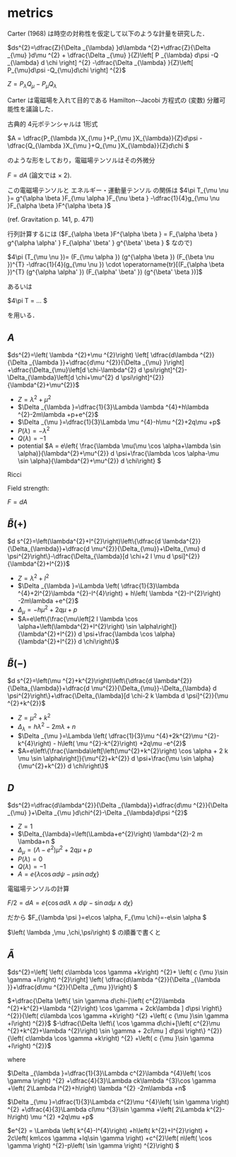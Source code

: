 # metrics

Carter (1968) は時空の対称性を仮定して以下のような計量を研究した．

$ds^{2}=\dfrac{Z}{\Delta _{\lambda} }d\lambda ^{2}+\dfrac{Z}{\Delta _{\mu} }d\mu ^{2} + \dfrac{\Delta _{\mu} }{Z}\left[ P _{\lambda} d\psi -Q _{\lambda} d \chi \right] ^{2} -\dfrac{\Delta _{\lambda} }{Z}\left[ P_{\mu}d\psi -Q_{\mu}d\chi \right] ^{2}$

$Z=P_{\lambda }Q_{\mu}-P_{\mu }Q_{\lambda}$

Carter は電磁場を入れて目的である Hamilton--Jacobi 方程式の (変数) 分離可能性を議論した．

古典的 4元ポテンシャルは 1形式

$A = \dfrac{P_{\lambda }X_{\mu }+P_{\mu }X_{\lambda}}{Z}d\psi - \dfrac{Q_{\lambda }X_{\mu }+Q_{\mu }X_{\lambda}}{Z}d\chi $

のような形をしており，電磁場テンソルはその外微分

$F = dA$ (論文では × 2).

この電磁場テンソルと エネルギー・運動量テンソル の関係は
$4\pi T_{\mu \nu }= g^{\alpha \beta }F_{\mu \alpha }F_{\nu \beta } -\dfrac{1}{4}g_{\mu \nu }F_{\alpha \beta }F^{\alpha \beta }$

(ref. Gravitation p. 141, p. 471)

行列計算するには ($F_{\alpha \beta }F^{\alpha \beta } = F_{\alpha \beta  } g^{\alpha \alpha' } F_{\alpha' \beta' } g^{\beta' \beta } $ なので)

$4\pi (T_{\mu \nu })= (F_{\mu \alpha }) (g^{\alpha \beta }) (F_{\beta \nu })^{T} -\dfrac{1}{4}(g_{\mu \nu }) \cdot \operatorname{tr}[(F_{\alpha \beta })^{T} (g^{\alpha \alpha' }) (F_{\alpha' \beta' }) (g^{\beta' \beta })]$

あるいは

$4\pi T = ... $

を用いる．

## $A$

$ds^{2}=\left( \lambda ^{2}+\mu ^{2}\right) \left[ \dfrac{d\lambda ^{2}}{\Delta _{\lambda }}+\dfrac{d\mu ^{2}}{\Delta _{\mu} }\right] +\dfrac{\Delta_{\mu}\left[d \chi-\lambda^{2} d \psi\right]^{2}-\Delta_{\lambda}\left[d \chi+\mu^{2} d \psi\right]^{2}}{\lambda^{2}+\mu^{2}}$

* $Z=\lambda ^{2}+\mu ^{2}$
* $\Delta _{\lambda }=\dfrac{1}{3}\Lambda \lambda ^{4}+h\lambda ^{2}-2m\lambda +p+e^{2}$
* $\Delta _{\mu }=\dfrac{1}{3}\Lambda \mu ^{4}-h\mu ^{2}+2q\mu +p$
* $P\left( \lambda \right) =-\lambda ^{2}$
* $Q\left( \lambda \right) =-1$
* potential $A = e\left\{ \frac{\lambda \mu(\mu \cos \alpha+\lambda \sin \alpha)}{\lambda^{2}+\mu^{2}} d \psi+\frac{\lambda \cos \alpha-\mu \sin \alpha}{\lambda^{2}+\mu^{2}} d \chi\right\} $

Ricci


Field strength:

$F=dA$


## $\tilde{B}(+)$

$d s^{2}=\left(\lambda^{2}+l^{2}\right)\left\{\dfrac{d \lambda^{2}}{\Delta_{\lambda}}+\dfrac{d \mu^{2}}{\Delta_{\mu}}+\Delta_{\mu} d \psi^{2}\right\}-\dfrac{\Delta_{\lambda}[d \chi+2 l \mu d \psi]^{2}}{\lambda^{2}+l^{2}}$

* $Z=\lambda ^{2}+l ^{2}$
* $\Delta _{\lambda }=\Lambda \left( \dfrac{1}{3}\lambda ^{4}+2l^{2}\lambda ^{2}-l^{4}\right) + h\left( \lambda ^{2}-l^{2}\right) -2m\lambda +e^{2}$
* $\Delta _{\mu} =-h\mu ^{2}+2q\mu +p$
* $A=e\left\{\frac{\mu\left[2 l \lambda \cos \alpha+\left(\lambda^{2}+l^{2}\right) \sin \alpha\right]}{\lambda^{2}+l^{2}} d \psi+\frac{\lambda \cos \alpha}{\lambda^{2}+l^{2}} d \chi\right\}$


## $\tilde{B}(-)$

$d s^{2}=\left(\mu ^{2}+k^{2}\right)\left\{\dfrac{d \lambda^{2}}{\Delta_{\lambda}}+\dfrac{d \mu^{2}}{\Delta_{\mu}}-\Delta_{\lambda} d \psi^{2}\right\}+\dfrac{\Delta_{\lambda}[d \chi-2 k \lambda d \psi]^{2}}{\mu ^{2}+k^{2}}$

* $Z=\mu ^{2}+k^{2}$
* $\Delta _{\lambda} =h\lambda ^{2}-2m\lambda +n$
* $\Delta _{\mu }=\Lambda \left( \dfrac{1}{3}\mu ^{4}+2k^{2}\mu ^{2}-k^{4}\right) - h\left( \mu ^{2}-k^{2}\right) +2q\mu -e^{2}$
* $A=e\left\{\frac{\lambda\left[\left(\mu^{2}+k^{2}\right) \cos \alpha + 2 k \mu \sin \alpha\right]}{\mu^{2}+k^{2}} d \psi+\frac{\mu \sin \alpha}{\mu^{2}+k^{2}} d \chi\right\}$

## $D$

$ds^{2}=\dfrac{d\lambda^{2}}{\Delta _{\lambda}}+\dfrac{d\mu ^{2}}{\Delta _{\mu} }+\Delta _{\mu }d\chi^{2}-\Delta _{\lambda}d\psi ^{2}$

* $Z=1$
* $\Delta_{\lambda}=\left(\Lambda+e^{2}\right) \lambda^{2}-2 m \lambda+n $
* $\Delta_{\mu}=\left(\Lambda-e^{2}\right) \mu^{2}+2 q \mu+p$
* $P\left( \lambda \right) =0$
* $Q\left( \lambda \right) =-1$
* $A=e\{\lambda \cos \alpha d \psi-\mu \sin \alpha d \chi\}$

電磁場テンソルの計算

$F/2=dA=e\{\cos \alpha d\lambda \wedge d\psi -\sin \alpha d\mu \wedge d\chi\}$

だから $F_{\lambda \psi }=e\cos \alpha, F_{\mu \chi}=-e\sin \alpha  $

$\left( \lambda ,\mu ,\chi,\psi\right) $ の順番で書くと


## $\tilde{A}$

$ds^{2}=\left[ \left( c\lambda \cos \gamma +k\right) ^{2}+ \left( c {\mu }\sin \gamma +l\right) ^{2}\right] \left\{ \dfrac{d\lambda ^{2}}{\Delta _{\lambda }}+\dfrac{d\mu ^{2}}{\Delta _{\mu }}\right\} $

$+\dfrac{\Delta \left\{ \sin \gamma d\chi-[\left( c^{2}\lambda ^{2}+k^{2}+\lambda ^{2}\right) \cos \gamma + 2ck\lambda ] d\psi \right\} ^{2}}{\left( c\lambda \cos \gamma +k\right) ^{2} +\left( c {\mu }\sin \gamma +l\right) ^{2}}$
$-\dfrac{\Delta \left\{ \cos \gamma d\chi+[\left( c^{2}\mu ^{2}+k^{2}+\lambda ^{2}\right) \sin \gamma + 2cl\mu ] d\psi \right\} ^{2}}{\left( c\lambda \cos \gamma +k\right) ^{2} +\left( c {\mu }\sin \gamma +l\right) ^{2}}$

where 

$\Delta _{\lambda }=\dfrac{1}{3}\Lambda c^{2}\lambda ^{4}\left( \cos \gamma \right) ^{2} +\dfrac{4}{3}\Lambda ck\lambda ^{3}\cos \gamma +\left( 2\Lambda l^{2}+h\right) \lambda ^{2} -2m\lambda +n$

$\Delta _{\mu }=\dfrac{1}{3}\Lambda c^{2}\mu ^{4}\left( \sin \gamma \right) ^{2} +\dfrac{4}{3}\Lambda cl\mu ^{3}\sin \gamma +\left( 2\Lambda k^{2}-h\right) \mu ^{2} +2q\mu +p$

$e^{2} = \Lambda \left( k^{4}-l^{4}\right) +h\left( k^{2}+l^{2}\right) + 2c\left( km\cos \gamma +lq\sin \gamma \right) +c^{2}\left( n\left( \cos \gamma \right) ^{2}-p\left( \sin \gamma \right) ^{2}\right) $